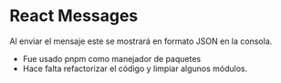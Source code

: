 # React Messages


Al enviar el mensaje este se mostrará en formato JSON en la consola.

* Fue usado pnpm como manejador de paquetes
* Hace falta refactorizar el código y limpiar algunos módulos.